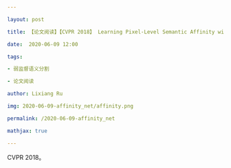 ```yaml
---

layout: post

title: 【论文阅读】【CVPR 2018】 Learning Pixel-Level Semantic Affinity with Image-Level Supervision for Weakly Supervised Semantic Segmentation

date:  2020-06-09 12:00

tags: 

- 弱监督语义分割

- 论文阅读

author: Lixiang Ru

img: 2020-06-09-affinity_net/affinity.png

permalink: /2020-06-09-affinity_net

mathjax: true

---
```


CVPR 2018。

